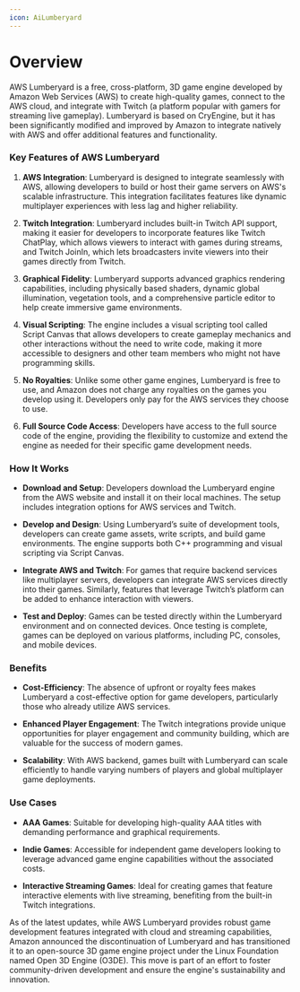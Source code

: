 ```yaml
---
icon: AiLumberyard
---
```

# Overview

AWS Lumberyard is a free, cross-platform, 3D game engine developed by Amazon Web Services (AWS) to create high-quality games, connect to the AWS cloud, and integrate with Twitch (a platform popular with gamers for streaming live gameplay). Lumberyard is based on CryEngine, but it has been significantly modified and improved by Amazon to integrate natively with AWS and offer additional features and functionality.

### Key Features of AWS Lumberyard

1. **AWS Integration**: Lumberyard is designed to integrate seamlessly with AWS, allowing developers to build or host their game servers on AWS's scalable infrastructure. This integration facilitates features like dynamic multiplayer experiences with less lag and higher reliability.
    
2. **Twitch Integration**: Lumberyard includes built-in Twitch API support, making it easier for developers to incorporate features like Twitch ChatPlay, which allows viewers to interact with games during streams, and Twitch JoinIn, which lets broadcasters invite viewers into their games directly from Twitch.
    
3. **Graphical Fidelity**: Lumberyard supports advanced graphics rendering capabilities, including physically based shaders, dynamic global illumination, vegetation tools, and a comprehensive particle editor to help create immersive game environments.
    
4. **Visual Scripting**: The engine includes a visual scripting tool called Script Canvas that allows developers to create gameplay mechanics and other interactions without the need to write code, making it more accessible to designers and other team members who might not have programming skills.
    
5. **No Royalties**: Unlike some other game engines, Lumberyard is free to use, and Amazon does not charge any royalties on the games you develop using it. Developers only pay for the AWS services they choose to use.
    
6. **Full Source Code Access**: Developers have access to the full source code of the engine, providing the flexibility to customize and extend the engine as needed for their specific game development needs.
    

### How It Works

- **Download and Setup**: Developers download the Lumberyard engine from the AWS website and install it on their local machines. The setup includes integration options for AWS services and Twitch.
    
- **Develop and Design**: Using Lumberyard’s suite of development tools, developers can create game assets, write scripts, and build game environments. The engine supports both C++ programming and visual scripting via Script Canvas.
    
- **Integrate AWS and Twitch**: For games that require backend services like multiplayer servers, developers can integrate AWS services directly into their games. Similarly, features that leverage Twitch’s platform can be added to enhance interaction with viewers.
    
- **Test and Deploy**: Games can be tested directly within the Lumberyard environment and on connected devices. Once testing is complete, games can be deployed on various platforms, including PC, consoles, and mobile devices.
    

### Benefits

- **Cost-Efficiency**: The absence of upfront or royalty fees makes Lumberyard a cost-effective option for game developers, particularly those who already utilize AWS services.
    
- **Enhanced Player Engagement**: The Twitch integrations provide unique opportunities for player engagement and community building, which are valuable for the success of modern games.
    
- **Scalability**: With AWS backend, games built with Lumberyard can scale efficiently to handle varying numbers of players and global multiplayer game deployments.
    

### Use Cases

- **AAA Games**: Suitable for developing high-quality AAA titles with demanding performance and graphical requirements.
    
- **Indie Games**: Accessible for independent game developers looking to leverage advanced game engine capabilities without the associated costs.
    
- **Interactive Streaming Games**: Ideal for creating games that feature interactive elements with live streaming, benefiting from the built-in Twitch integrations.
    

As of the latest updates, while AWS Lumberyard provides robust game development features integrated with cloud and streaming capabilities, Amazon announced the discontinuation of Lumberyard and has transitioned it to an open-source 3D game engine project under the Linux Foundation named Open 3D Engine (O3DE). This move is part of an effort to foster community-driven development and ensure the engine's sustainability and innovation.